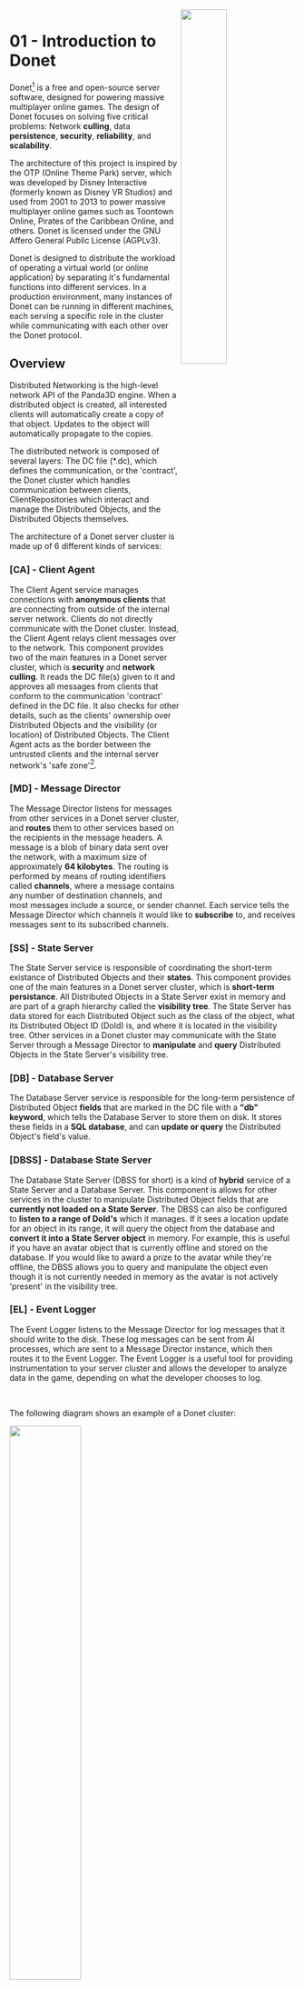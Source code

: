 <img src="../logo/donet_banner.png" align="right" width="40%"/>

# 01 - Introduction to Donet

Donet[^1] is a free and open-source server software, designed for powering massive
multiplayer online games. The design of Donet focuses on solving five critical
problems: Network **culling**, data **persistence**, **security**, 
**reliability**, and **scalability**.

The architecture of this project is inspired by the OTP (Online Theme Park) server, 
which was developed by Disney Interactive (formerly known as Disney VR Studios) 
and used from 2001 to 2013 to power massive multiplayer online games such as 
Toontown Online, Pirates of the Caribbean Online, and others. Donet is licensed 
under the GNU Affero General Public License (AGPLv3).

Donet is designed to distribute the workload of operating a virtual world (or online 
application) by separating it's fundamental functions into different services. In a 
production environment, many instances of Donet can be running in different machines, 
each serving a specific role in the cluster while communicating with each other over 
the Donet protocol.

[^1]: An acronym for 'Distributed Object Networking'.

## Overview

Distributed Networking is the high-level network API of the Panda3D engine. When a 
distributed object is created, all interested clients will automatically create a 
copy of that object. Updates to the object will automatically propagate to the copies.

The distributed network is composed of several layers: The DC file (*.dc), which defines 
the communication, or the 'contract', the Donet cluster which handles communication between 
clients, ClientRepositories which interact and manage the Distributed Objects, 
and the Distributed Objects themselves.

The architecture of a Donet server cluster is made up of 6 different kinds of services:

### **[CA] - Client Agent**

  The Client Agent service manages connections with **anonymous clients** that are connecting 
  from outside of the internal server network. Clients do not directly communicate with the 
  Donet cluster. Instead, the Client Agent relays client messages over to the network. This 
  component provides two of the main features in a Donet server cluster, which is **security** 
  and **network culling**. It reads the DC file(s) given to it and approves all messages from 
  clients that conform to the communication 'contract' defined in the DC file. It also checks 
  for other details, such as the clients' ownership over Distributed Objects and the visibility 
  (or location) of Distributed Objects. The Client Agent acts as the border between the untrusted 
  clients and the internal server network's 'safe zone'[^2].

[^2]: See the example diagram in this document for context.
  
### **[MD] - Message Director**
  
  The Message Director listens for messages from other services in a Donet server cluster, 
  and **routes** them to other services based on the recipients in the message headers. A 
  message is a blob of binary data sent over the network, with a maximum size of approximately 
  **64 kilobytes**. The routing is performed by means of routing identifiers called **channels**, 
  where a message contains any number of destination channels, and most messages include a source, 
  or sender channel. Each service tells the Message Director which channels it would like to 
  **subscribe** to, and receives messages sent to its subscribed channels.
  
### **[SS] - State Server**
  
  The State Server service is responsible of coordinating the short-term existance of Distributed 
  Objects and their **states**. This component provides one of the main features in a Donet server 
  cluster, which is **short-term persistance**. All Distributed Objects in a State Server exist 
  in memory and are part of a graph hierarchy called the **visibility tree**. The State Server has 
  data stored for each Distributed Object such as the class of the object, what its Distributed 
  Object ID (DoId) is, and where it is located in the visibility tree. Other services in a Donet 
  cluster may communicate with the State Server through a Message Director to **manipulate** and 
  **query** Distributed Objects in the State Server's visibility tree.

### **[DB] - Database Server**
  
  The Database Server service is responsible for the long-term persistence of Distributed Object 
  **fields** that are marked in the DC file with a **"db" keyword**, which tells the Database 
  Server to store them on disk. It stores these fields in a **SQL database**, and can **update or 
  query** the Distributed Object's field's value.
  
### **[DBSS] - Database State Server**
  
  The Database State Server (DBSS for short) is a kind of **hybrid** service of a State 
  Server and a Database Server. This component is allows for other services in the cluster 
  to manipulate Distributed Object fields that are **currently not loaded on a State Server**. 
  The DBSS can also be configured to **listen to a range of DoId's** which it manages. If 
  it sees a location update for an object in its range, it will query the object from the 
  database and **convert it into a State Server object** in memory. For example, this is 
  useful if you have an avatar object that is currently offline and stored on the database. 
  If you would like to award a prize to the avatar while they're offline, the DBSS allows 
  you to query and manipulate the object even though it is not currently needed in memory 
  as the avatar is not actively 'present' in the visibility tree.
  
### **[EL] - Event Logger**
  
  The Event Logger listens to the Message Director for log messages that it should
  write to the disk. These log messages can be sent from AI processes, which are sent to
  a Message Director instance, which then routes it to the Event Logger. The Event Logger 
  is a useful tool for providing instrumentation to your server cluster and allows the 
  developer to analyze data in the game, depending on what the developer chooses to log.

<br>

The following diagram shows an example of a Donet cluster:

<img src="./images/cluster_diagram.png" width=50% />

Donet can be configured to serve as all these services under one daemon[^3], which is 
handy for development on your local machine. For a production environment, many instances
of Donet can be running on different machines and configured to serve as one service each. 
This configuration would be in a **.toml file** that the Donet daemon would read on startup.
The program will look for a `daemon.toml` file by default, but you can specify a different
file name via argument. (See `donet --help` for more information.)

[^3]: Note in the diagram that every service requires its own Message Director service.
All of the services' MDs make connections to the 'upstream MD', which in this case would
be directly to the master message director. In some instances, such as in development 
environments, all services will make a direct connection to the master message director.

<br>

## Fundamental Terms & Concepts

There are many acronyms that you will find as you read the documentation. Please review the 
list below to learn and understand the different concepts and terms used in Donet.

- **DO**

  Distributed Object. Represents an object present in a State Server's visibility tree.
  
- **DOG**
  
  Distributed Object Global. Similar to a Distributed Object, but is **omnipresent**
  in the Distributed Object visibility tree. This means that it is known globally and
  always remains accessible by all participants, such as Clients and AI processes.
  DOGs are **useful for authentication**, as anonymous (or non-authenticated) clients
  can interact with a Distributed Object Global object, as its not part of the visibility
  tree and it's DoId is a constant that is **globally known** by all clients.
  
- **DoId**
  
  Distributed Object Identifier. This is a **32-bit long identifier** that is generated
  at runtime to identify a Distributed Object that exists in the State Server.

- **DC**
  
  Distributed Class. This is a class definition that the developer defines in the DC file.
  Distributed Objects are instantiated based on a Distributed Class in which it **inherits**
  it's properties, or **fields**, from.
  
- **AI**
  
  Artificial Intelligence. The name for this is arbitrary, as it is not in any way 
  related to the field of machine learning. An AI is a process on the server cluster's 
  internal network that acts as a client connected directly to a Message Director instance. 
  This means that all AI clients bypass the Client Agent, as they are inside of the 'trusted zone.' 
  AI processes have **authority over Distributed Objects** and host the game/application's logic.
  
- **UD**
  
  Uber DOG. This is similar to an AI process, but is dedicated to managing Distributed
  Object Global (DOGs) objects.

- **Views**

  Views are local implementations of a Distributed Class from different **perspectives**.
  A view is essentially a representation of a Distributed Object in the eyes of a client.
  Distributed Object instances on a client inherit from a Distributed Class **and**
  are usually, by convention, named with a suffix which describes the object's
  perspective from the client's point of view in the virtual world. Valid suffixes
  are: **"AI"** (Artificial Intelligence), **"UD"** (UberDOG), and **"OV"** (Owner View).

  **"AI"** views are the AI-side representation of a Distributed Object instance.
  
  **"UD"** views are used by UberDOG processes (similar to AI clients).
  
  **"OV"** views are used by clients, which have **ownership** over that Distributed Object instance.

  Objects seen by a client, but not owned by it, also have their client-side representation without a suffix.

  Each view implements the logic that is executed when a field of the Distributed Object is called.
  For example, a Distributed Class named 'DistributedAvatar' has AI and OV views. The AI view
  may have the privilege to add currency to the 'DistributedAvatar' object, while the OV view has
  the ability to set the username of the 'DistributedAvatar' object. **In a nutshell**, AI processes
  implement administrative logic for a Distributed Object while client processes may implement special
  logic over objects they have ownership of, or use shared logic for objects they do not own.

  The concept of views is very similar to the
  [Model-view-controller (MVC)](https://en.wikipedia.org/wiki/Model%E2%80%93view%E2%80%93controller)
  software design pattern.
  
- **CR**
  
  Client Repository. See [Panda3D's Client Repository](https://docs.panda3d.org/1.10/python/programming/networking/distributed/client-repositories).

- **AIR**

  AI Repository. See [Panda3D's AI Repository](https://docs.panda3d.org/1.10/python/programming/networking/distributed/ai-repositories).

<br>

If you wish to learn more about Panda3D's Distributed Networking, you can also visit these resources available online:

- [October 2003: Building a MMOG for the Million - Disney's Toontown Online](https://dl.acm.org/doi/10.1145/950566.950589)
- [Apr 16, 2008: The DistributedObject System, client side](https://www.youtube.com/watch?v=JsgCFVpXQtQ)
- [Apr 23, 2008: DistributedObjects and the OTP server](https://www.youtube.com/watch?v=r_ZP9SInPcs)
- [Apr 30, 2008: OTP Server Internals](https://www.youtube.com/watch?v=SzybRdxjYoA)
- [October 2010: (GDC Online) MMO 101 - Building Disney's Server System](https://www.gdcvault.com/play/1013776/MMO-101-Building-Disney-s)
- [(PDF Slideshow) MMO 101 - Building Disney's Server System](https://ubm-twvideo01.s3.amazonaws.com/o1/vault/gdconline10/slides/11516-MMO_101_Building_Disneys_Sever.pdf)


